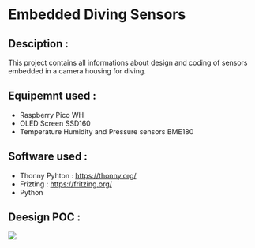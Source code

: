 # Embedded Diving Sensors

## Desciption : 

This project contains all informations about design and coding of sensors embedded in a camera housing for diving.

## Equipemnt used : 

- Raspberry Pico WH
- OLED Screen SSD160
- Temperature Humidity and Pressure sensors BME180

## Software used : 

- Thonny Pyhton : https://thonny.org/
- Frizting : https://fritzing.org/
- Python

## Deesign POC : 

<img src="https://github.com/CletBoudehenn/Embedded_Diving_Sensors/blob/main/Fritzing/Component_Design.png"/>
